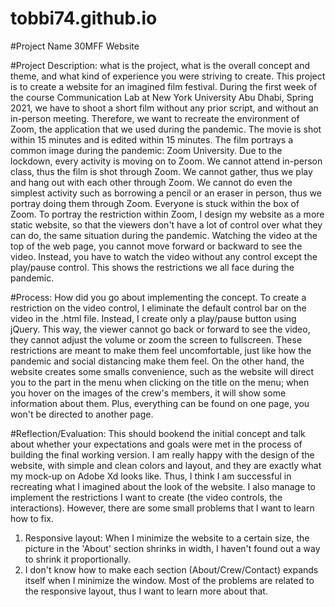 # tobbi74.github.io

#Project Name
30MFF Website

#Project Description: what is the project, what is the overall concept and theme, and what kind of experience you were striving to create.
  This project is to create a website for an imagined film festival. During the first week of the course Communication Lab at New York University Abu Dhabi, Spring 2021, we have to shoot a short film without any prior script, and without an in-person meeting. Therefore, we want to recreate the environment of Zoom, the application that we used during the pandemic. The movie is shot within 15 minutes and is edited within 15 minutes.
  The film portrays a common image during the pandemic: Zoom University. Due to the lockdown, every activity is moving on to Zoom. We cannot attend in-person class, thus the film is shot through Zoom. We cannot gather, thus we play and hang out with each other through Zoom. We cannot do even the simplest activity such as borrowing a pencil or an eraser in person, thus we portray doing them through Zoom. Everyone is stuck within the box of Zoom.
  To portray the restriction within Zoom, I design my website as a more static website, so that the viewers don't have a lot of control over what they can do, the same situation during the pandemic. Watching the video at the top of the web page, you cannot move forward or backward to see the video. Instead, you have to watch the video without any control except the play/pause control. This shows the restrictions we all face during the pandemic.
   
#Process: How did you go about implementing the concept.
  To create a restriction on the video control, I eliminate the default control bar on the video in the .html file. Instead, I create only a play/pause button using jQuery. This way, the viewer cannot go back or forward to see the video, they cannot adjust the volume or zoom the screen to fullscreen. These restrictions are meant to make them feel uncomfortable, just like how the pandemic and social distancing make them feel. 
  On the other hand, the website creates some smalls convenience, such as the website will direct you to the part in the menu when clicking on the title on the menu; when you hover on the images of the crew's members, it will show some information about them. Plus, everything can be found on one page, you won't be directed to another page. 

#Reflection/Evaluation: This should bookend the initial concept and talk about whether your expectations and goals were met in the process of building the final working version.
  I am really happy with the design of the website, with simple and clean colors and layout, and they are exactly what my mock-up on Adobe Xd looks like. Thus, I think I am successful in recreating what I imagined about the look of the website. I also manage to implement the restrictions I want to create (the video controls, the interactions).
  However, there are some small problems that I want to learn how to fix.
  1) Responsive layout: When I minimize the website to a certain size, the picture in the 'About' section shrinks in width, I haven't found out a way to shrink it proportionally. 
  2) I don't know how to make each section (About/Crew/Contact) expands itself when I minimize the window. 
  Most of the problems are related to the responsive layout, thus I want to learn more about that.
